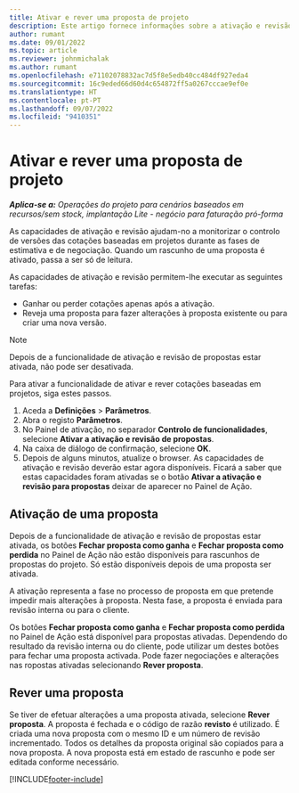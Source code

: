 ```yaml
---
title: Ativar e rever uma proposta de projeto
description: Este artigo fornece informações sobre a ativação e revisão de proporstas no Microsoft Dynamics 365 Project Operations.
author: rumant
ms.date: 09/01/2022
ms.topic: article
ms.reviewer: johnmichalak
ms.author: rumant
ms.openlocfilehash: e71102078832ac7d5f8e5edb40cc484df927eda4
ms.sourcegitcommit: 16c9eded66d60d4c654872ff5a0267cccae9ef0e
ms.translationtype: HT
ms.contentlocale: pt-PT
ms.lasthandoff: 09/07/2022
ms.locfileid: "9410351"
---
```

# <a name="activate-and-revise-a-project-quote"></a>Ativar e rever uma proposta de projeto

_**Aplica-se a:** Operações do projeto para cenários baseados em recursos/sem stock, implantação Lite - negócio para faturação pró-forma_

As capacidades de ativação e revisão ajudam-no a monitorizar o controlo de versões das cotações baseadas em projetos durante as fases de estimativa e de negociação. Quando um rascunho de uma proposta é ativado, passa a ser só de leitura.

As capacidades de ativação e revisão permitem-lhe executar as seguintes tarefas:

- Ganhar ou perder cotações apenas após a ativação.
- Reveja uma proposta para fazer alterações à proposta existente ou para criar uma nova versão.

> [!NOTE]
> Depois de a funcionalidade de ativação e revisão de propostas estar ativada, não pode ser desativada.

Para ativar a funcionalidade de ativar e rever cotações baseadas em projetos, siga estes passos.

1. Aceda a **Definições** \> **Parâmetros**.
1. Abra o registo **Parâmetros**.
1. No Painel de ativação, no separador **Controlo de funcionalidades**, selecione **Ativar a ativação e revisão de propostas**.
1. Na caixa de diálogo de confirmação, selecione **OK**.
1. Depois de alguns minutos, atualize o browser. As capacidades de ativação e revisão deverão estar agora disponíveis. Ficará a saber que estas capacidades foram ativadas se o botão **Ativar a ativação e revisão para propostas** deixar de aparecer no Painel de Ação.

## <a name="activating-a-quote"></a>Ativação de uma proposta

Depois de a funcionalidade de ativação e revisão de propostas estar ativada, os botões **Fechar proposta como ganha** e **Fechar proposta como perdida** no Painel de Ação não estão disponíveis para rascunhos de propostas do projeto. Só estão disponíveis depois de uma proposta ser ativada.

A ativação representa a fase no processo de proposta em que pretende impedir mais alterações à proposta. Nesta fase, a proposta é enviada para revisão interna ou para o cliente.

Os botões **Fechar proposta como ganha** e **Fechar proposta como perdida** no Painel de Ação está disponível para propostas ativadas. Dependendo do resultado da revisão interna ou do cliente, pode utilizar um destes botões para fechar uma proposta activada. Pode fazer negociações e alterações nas ropostas ativadas selecionando **Rever proposta**.

## <a name="revising-a-quote"></a>Rever uma proposta

Se tiver de efetuar alterações a uma proposta ativada, selecione **Rever proposta**. A proposta é fechada e o código de razão **revisto** é utilizado. É criada uma nova proposta com o mesmo ID e um número de revisão incrementado. Todos os detalhes da proposta original são copiados para a nova proposta. A nova proposta está em estado de rascunho e pode ser editada conforme necessário.

[!INCLUDE[footer-include](../includes/footer-banner.md)]
